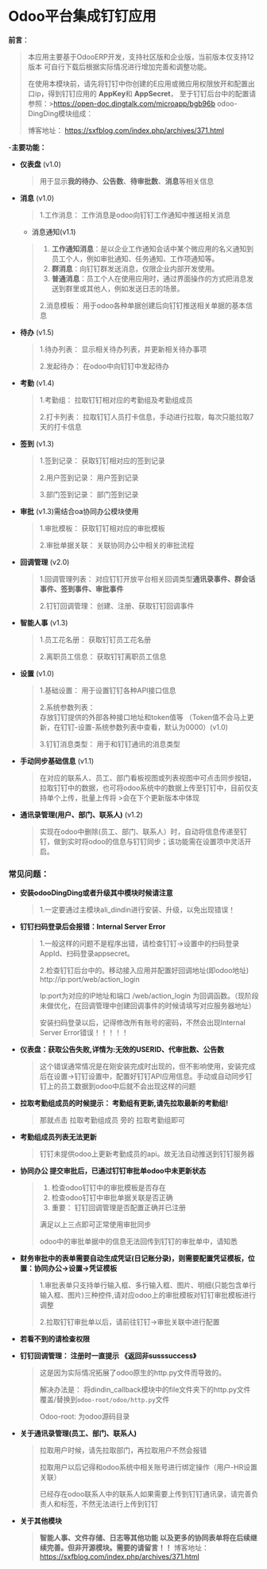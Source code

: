 # Odoo平台集成钉钉应用

**前言**：
>
> 本应用主要基于OdooERP开发，支持社区版和企业版，当前版本仅支持12版本 可自行下载后根据实际情况进行增加完善和调整功能。
>
> 在使用本模块前，请先将钉钉中你创建的E应用或微应用权限放开和配置出口ip，得到钉钉应用的 **AppKey**和 **AppSecret**， 至于钉钉后台中的配置请参照：>https://open-doc.dingtalk.com/microapp/bgb96b
>odoo-DingDing模块组成：  
>
> 博客地址： https://sxfblog.com/index.php/archives/371.html

-**主要功能：**
  
- **仪表盘**  (v1.0)
  > 用于显示**我的待办**、**公告数**、**待审批数**、**消息**等相关信息
  >
- **消息**  (v1.0)
  > 1.工作消息：
  > 工作消息是odoo向钉钉工作通知中推送相关消息
  - 消息通知(v1.1)

  > 1. **工作通知消息**：是以企业工作通知会话中某个微应用的名义通知到员工个人，例如审批通知、任务通知、工作项通知等。
  > 2. **群消息**：向钉钉群发送消息，仅限企业内部开发使用。
  > 3. **普通消息**：员工个人在使用应用时，通过界面操作的方式把消息发送到群里或其他人，例如发送日志的场景。
  >
  > 2.消息模板：
  > 用于odoo各种单据创建后向钉钉推送相关单据的基本信息
  >
- **待办**  (v1.5)
  > 1.待办列表：
  > 显示相关待办列表，并更新相关待办事项
  >
  > 2.发起待办：
  > 在odoo中向钉钉中发起待办
  >
- **考勤**  (v1.4)
  > 1.考勤组：
  > 拉取钉钉相对应的考勤组及考勤组成员
  >
  > 2.打卡列表：
  > 拉取钉钉人员打卡信息，手动进行拉取，每次只能拉取7天的打卡信息
  >
- **签到**  (v1.3)
  > 1.签到记录：
  > 获取钉钉相对应的签到记录
  >
  > 2.用户签到记录：
  > 用户签到记录
  >
  > 3.部门签到记录：
  > 部门签到记录
  >
- **审批**  (v1.3)需结合oa协同办公模块使用
  > 1.审批模板：
  > 获取钉钉相对应的审批模板
  >
  > 2.审批单据关联：
  > 关联协同办公中相关的审批流程
  >
- **回调管理**  (v2.0)
  > 1.回调管理列表：
  > 对应钉钉开放平台相关回调类型**通讯录事件、群会话事件、签到事件、审批事件**
  >
  > 2.钉钉回调管理：
  > 创建、注册、获取钉钉回调事件
  >
- **智能人事**  (v1.3)
  > 1.员工花名册：
  > 获取钉钉员工花名册
  >
  > 2.离职员工信息：
  > 获取钉钉离职员工信息
  >
- **设置**  (v1.0)
  > 1.基础设置：
  > 用于设置钉钉各种API接口信息
  >
  > 2.系统参数列表：   
  > 存放钉钉提供的外部各种接口地址和token值等 （Token值不会马上更新，在钉钉-设置-系统参数列表中查看，默认为0000）(v1.0)
  >
  > 3.钉钉消息类型：
  > 用于和钉钉通讯的消息类型
  
- **手动同步基础信息**   (v1.1)
  >
  >在对应的联系人、员工、部门看板视图或列表视图中可点击同步按钮，拉取钉钉中的数据，也可将odoo系统中的数据上传至钉钉中，目前仅支持单个上传，批量上传将   >会在下个更新版本中体现
  >
- **通讯录管理(用户、部门、联系人)** (v1.2)
  >
  > 实现在odoo中删除(员工、部门、联系人）时，自动将信息传递至钉钉，做到实时将odoo的信息与钉钉同步；该功能需在设置项中灵活开启。
  >
  
### 常见问题：
- **安装odooDingDing或者升级其中模块时候请注意**
  >
  > 1.一定要通过主模块ali_dindin进行安装、升级，以免出现错误！
  >
  >
- **钉钉扫码登录后会报错：Internal Server Error**
  >
  > 1.一般这样的问题不是程序出错，请检查钉钉->设置中的扫码登录AppId、扫码登录appsecret。
  >
  > 2.检查钉钉后台中的。移动接入应用并配置好回调地址(即odoo地址) http://ip:port/web/action_login
  >
  > Ip:port为对应的IP地址和端口    /web/action_login 为回调函数。（现阶段未做优化，在回调管理中创建回调事件的时候请填写对应服务器地址）
  >
  > 安装扫码登录以后，记得修改所有账号的密码，不然会出现Internal Server Error错误！！！！！
  >
- **仪表盘：获取公告失败,详情为:无效的USERID、代审批数、公告数**
  >
  > 这个错误通常情况是在刚安装完成时出现的，但不影响使用，安装完成后在设置->钉钉设置中，配置好钉钉API应用信息。手动或自动同步钉钉上的员工数据到odoo中后就不会出现这样的问题
  >
- **拉取考勤组成员的时候提示： 考勤组有更新,请先拉取最新的考勤组!**
  >
  > 那就点击 拉取考勤组成员 旁的 拉取考勤组即可
  >
- **考勤组成员列表无法更新**
  >
  > 钉钉未提供odoo上更新考勤成员的api。故无法自动推送到钉钉服务器
  >
- **协同办公 提交审批后，已通过钉钉审批单odoo中未更新状态**
  >
  > 1. 检查odoo钉钉中的审批模板是否存在
  > 2. 检查odoo钉钉中审批单据关联是否正确
  > 3. 重要： 钉钉回调管理是否配置正确并已注册
  >
  > 满足以上三点即可正常使用审批同步
  > 
  > odoo中的审批单据中的信息无法回传到钉钉的审批单中，请知悉
  >

- **财务审批中的表单需要自动生成凭证(日记账分录)，则需要配置凭证模板，位置：协同办公->设置->凭证模板**
  >
  > 1.审批表单只支持单行输入框、多行输入框、图片、明细(只能包含单行输入框、图片)三种控件,请对应odoo上的审批模板对钉钉审批模板进行调整
  >
  > 2.拉取钉钉审批单以后，请前往钉钉->审批关联中进行配置
  >
- **若看不到的请检查权限**
  >
- **钉钉回调管理： 注册时一直提示 《返回非susssuccess》**
  >
  > 这是因为实际情况拓展了odoo原生的http.py文件而导致的。
  >
  > 解决办法是： 将dindin_callback模块中的file文件夹下的http.py文件 覆盖/替换到`odoo-root/odoo/http.py`文件
  >
  > Odoo-root: 为odoo源码目录
  >
- **关于通讯录管理(员工、部门、联系人)**
  >
  > 拉取用户时候，请先拉取部门，再拉取用户不然会报错
  >
  > 拉取用户以后记得和odoo系统中相关账号进行绑定操作（用户-HR设置关联）
  >
  > 已经存在odoo联系人中的联系人如果需要上传到钉钉通讯录，请完善负责人和标签，不然无法进行上传到钉钉
  >
- **关于其他模块**
  >
  > **智能人事、文件存储、日志等其他功能 以及更多的协同表单将在后续继续完善。但非开源模块。需要的请留言！！**
  > 博客地址： https://sxfblog.com/index.php/archives/371.html

